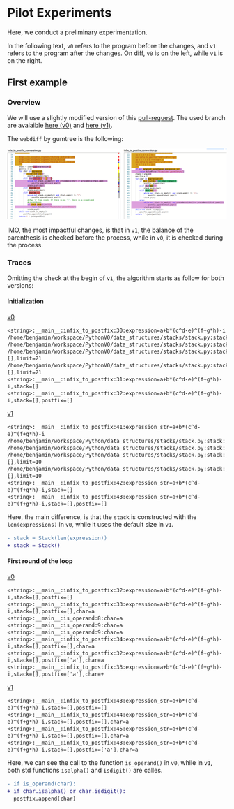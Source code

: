 # Pilot Experiments

Here, we conduct a preliminary experimentation.

In the following text, `v0` refers to the program before the changes, and `v1` refers
to the program after the changes. On diff, `v0` is on the left, while `v1` is on the right.

## First example

### Overview

We will use a slightly modified version of this [pull-request](https://github.com/TheAlgorithms/Python/pull/3817).
The used branch are avalaible [here (v0)](https://github.com/danglotb/Python/tree/commit-0-v0) and [here (v1)](https://github.com/danglotb/Python/tree/commit-0-v1).

The `webdiff` by gumtree is the following:

![diff-commit-1](pictures/screen_diff_c0.png)

IMO, the most impactful changes, is that in `v1`, the balance of the parenthesis
is checked before the process, while in `v0`, it is checked during the process.

### Traces

Omitting the check at the begin of `v1`, the algorithm starts as follow for both versions:

#### Initialization

[v0](https://github.com/danglotb/green-tracer/blob/master/experiments/pilot_11_2020/output/traces_0_full#L38)

```text
<string>:__main__:infix_to_postfix:30:expression=a+b*(c^d-e)^(f+g*h)-i
/home/benjamin/workspace/PythonV0/data_structures/stacks/stack.py:stack:__init__:14:self,limit=21
/home/benjamin/workspace/PythonV0/data_structures/stacks/stack.py:stack:__init__:15:self,limit=21
/home/benjamin/workspace/PythonV0/data_structures/stacks/stack.py:stack:__init__:16:self=[],limit=21
/home/benjamin/workspace/PythonV0/data_structures/stacks/stack.py:stack:__init__:16:self=[],limit=21
<string>:__main__:infix_to_postfix:31:expression=a+b*(c^d-e)^(f+g*h)-i,stack=[]
<string>:__main__:infix_to_postfix:32:expression=a+b*(c^d-e)^(f+g*h)-i,stack=[],postfix=[]
```

[v1](https://github.com/danglotb/green-tracer/blob/master/experiments/pilot_11_2020/output/traces_1_full#L141)

```text
<string>:__main__:infix_to_postfix:41:expression_str=a+b*(c^d-e)^(f+g*h)-i
/home/benjamin/workspace/Python/data_structures/stacks/stack.py:stack:__init__:14:self,limit=10
/home/benjamin/workspace/Python/data_structures/stacks/stack.py:stack:__init__:15:self,limit=10
/home/benjamin/workspace/Python/data_structures/stacks/stack.py:stack:__init__:16:self=[],limit=10
/home/benjamin/workspace/Python/data_structures/stacks/stack.py:stack:__init__:16:self=[],limit=10
<string>:__main__:infix_to_postfix:42:expression_str=a+b*(c^d-e)^(f+g*h)-i,stack=[]
<string>:__main__:infix_to_postfix:43:expression_str=a+b*(c^d-e)^(f+g*h)-i,stack=[],postfix=[]
```

Here, the main difference, is that the `stack` is constructed with the `len(expressions)`
in `v0`, while it uses the default size in `v1`.

```diff
- stack = Stack(len(expression))
+ stack = Stack()
```
#### First round of the loop

[v0](https://github.com/danglotb/green-tracer/blob/master/experiments/pilot_11_2020/output/traces_0_full#L44)

```text
<string>:__main__:infix_to_postfix:32:expression=a+b*(c^d-e)^(f+g*h)-i,stack=[],postfix=[]
<string>:__main__:infix_to_postfix:33:expression=a+b*(c^d-e)^(f+g*h)-i,stack=[],postfix=[],char=a
<string>:__main__:is_operand:8:char=a
<string>:__main__:is_operand:9:char=a
<string>:__main__:is_operand:9:char=a
<string>:__main__:infix_to_postfix:34:expression=a+b*(c^d-e)^(f+g*h)-i,stack=[],postfix=[],char=a
<string>:__main__:infix_to_postfix:32:expression=a+b*(c^d-e)^(f+g*h)-i,stack=[],postfix=['a'],char=a
<string>:__main__:infix_to_postfix:33:expression=a+b*(c^d-e)^(f+g*h)-i,stack=[],postfix=['a'],char=+
```

[v1](https://github.com/danglotb/green-tracer/blob/master/experiments/pilot_11_2020/output/traces_1_full#L147)

```text
<string>:__main__:infix_to_postfix:43:expression_str=a+b*(c^d-e)^(f+g*h)-i,stack=[],postfix=[]
<string>:__main__:infix_to_postfix:44:expression_str=a+b*(c^d-e)^(f+g*h)-i,stack=[],postfix=[],char=a
<string>:__main__:infix_to_postfix:45:expression_str=a+b*(c^d-e)^(f+g*h)-i,stack=[],postfix=[],char=a
<string>:__main__:infix_to_postfix:43:expression_str=a+b*(c^d-e)^(f+g*h)-i,stack=[],postfix=['a'],char=a
```

Here, we can see the call to the function `is_operand()` in `v0`, while in `v1`,
both std functions `isalpha()` and `isdigit()` are calles.

```diff
- if is_operand(char):
+ if char.isalpha() or char.isdigit():
  postfix.append(char)
```
